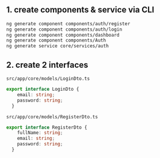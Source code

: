 ## 1. create components & service via CLI  
```sh
ng generate component components/auth/register
ng generate component components/auth/login
ng generate component components/dashboard
ng generate component components/Auth
ng generate service core/services/auth
```  

## 2. create 2 interfaces  
`src/app/core/models/LoginDto.ts`  
```typescript
export interface LoginDto {
    email: string;
    password: string;
  }
```  
`src/app/core/models/RegisterDto.ts`  
```typescript
export interface RegisterDto {
    fullName: string;
    email: string;
    password: string;
  }
```  